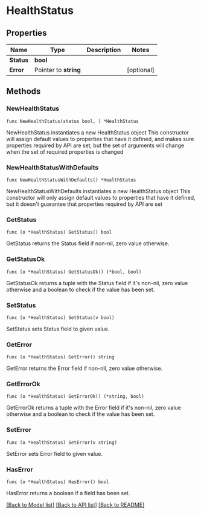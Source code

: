# HealthStatus

## Properties

Name | Type | Description | Notes
------------ | ------------- | ------------- | -------------
**Status** | **bool** |  | 
**Error** | Pointer to **string** |  | [optional] 

## Methods

### NewHealthStatus

`func NewHealthStatus(status bool, ) *HealthStatus`

NewHealthStatus instantiates a new HealthStatus object
This constructor will assign default values to properties that have it defined,
and makes sure properties required by API are set, but the set of arguments
will change when the set of required properties is changed

### NewHealthStatusWithDefaults

`func NewHealthStatusWithDefaults() *HealthStatus`

NewHealthStatusWithDefaults instantiates a new HealthStatus object
This constructor will only assign default values to properties that have it defined,
but it doesn't guarantee that properties required by API are set

### GetStatus

`func (o *HealthStatus) GetStatus() bool`

GetStatus returns the Status field if non-nil, zero value otherwise.

### GetStatusOk

`func (o *HealthStatus) GetStatusOk() (*bool, bool)`

GetStatusOk returns a tuple with the Status field if it's non-nil, zero value otherwise
and a boolean to check if the value has been set.

### SetStatus

`func (o *HealthStatus) SetStatus(v bool)`

SetStatus sets Status field to given value.


### GetError

`func (o *HealthStatus) GetError() string`

GetError returns the Error field if non-nil, zero value otherwise.

### GetErrorOk

`func (o *HealthStatus) GetErrorOk() (*string, bool)`

GetErrorOk returns a tuple with the Error field if it's non-nil, zero value otherwise
and a boolean to check if the value has been set.

### SetError

`func (o *HealthStatus) SetError(v string)`

SetError sets Error field to given value.

### HasError

`func (o *HealthStatus) HasError() bool`

HasError returns a boolean if a field has been set.


[[Back to Model list]](../README.md#documentation-for-models) [[Back to API list]](../README.md#documentation-for-api-endpoints) [[Back to README]](../README.md)


